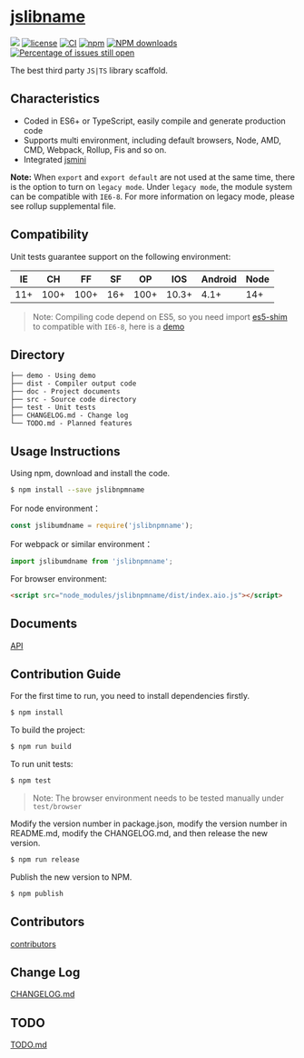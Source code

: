 # [jslibname](https://github.com/jslibusername/jslibname)
[![](https://img.shields.io/badge/Powered%20by-jslib%20base-brightgreen.svg)](https://github.com/yanhaijing/jslib-base)
[![license](https://img.shields.io/badge/license-MIT-blue.svg)](https://github.com/jslibusername/jslibname/blob/master/LICENSE)
[![CI](https://github.com/jslibusername/jslibname/actions/workflows/ci.yml/badge.svg?branch=master)](https://github.com/jslibusername/jslibname/actions/workflows/ci.yml)
[![npm](https://img.shields.io/badge/npm-0.1.0-orange.svg)](https://www.npmjs.com/package/jslibnpmname)
[![NPM downloads](http://img.shields.io/npm/dm/jslibname.svg?style=flat-square)](http://www.npmtrends.com/jslibnpmname)
[![Percentage of issues still open](http://isitmaintained.com/badge/open/jslibusername/jslibname.svg)](http://isitmaintained.com/project/jslibusername/jslibname "Percentage of issues still open")

The best third party `JS|TS` library scaffold. 

## Characteristics

- Coded in ES6+ or TypeScript, easily compile and generate production code
- Supports multi environment, including default browsers, Node, AMD, CMD, Webpack, Rollup, Fis and so on.
- Integrated [jsmini](https://github.com/jsmini)

**Note:** When `export` and `export default` are not used at the same time, there is the option to 
turn on `legacy mode`. Under `legacy mode`, the module system can be compatible with `IE6-8`. For more information on legacy mode, 
please see rollup supplemental file. 

## Compatibility
Unit tests guarantee support on the following environment:

| IE   | CH   | FF   | SF   | OP   | IOS  | Android   | Node  |
| ---- | ---- | ---- | ---- | ---- | ---- | ---- | ----- |
| 11+   | 100+ | 100+  | 16+   | 100+  | 10.3+   | 4.1+   | 14+ |

> Note: Compiling code depend on ES5, so you need import [es5-shim](http://github.com/es-shims/es5-shim/) to compatible with `IE6-8`, here is a [demo](./demo/demo-global.html)

## Directory
```
├── demo - Using demo
├── dist - Compiler output code
├── doc - Project documents
├── src - Source code directory
├── test - Unit tests
├── CHANGELOG.md - Change log
└── TODO.md - Planned features
```

## Usage Instructions

Using npm, download and install the code. 

```bash
$ npm install --save jslibnpmname
```

For node environment：

```js
const jslibumdname = require('jslibnpmname');
```

For webpack or similar environment：

```js
import jslibumdname from 'jslibnpmname';
```

For browser environment:

```html
<script src="node_modules/jslibnpmname/dist/index.aio.js"></script>
```

## Documents
[API](./doc/api.md)

## Contribution Guide
For the first time to run, you need to install dependencies firstly.

```bash
$ npm install
```

To build the project:

```bash
$ npm run build
```

To run unit tests:

```bash
$ npm test
```

> Note: The browser environment needs to be tested manually under ```test/browser```

Modify the version number in package.json, modify the version number in README.md, modify the CHANGELOG.md, and then release the new version.

```bash
$ npm run release
```

Publish the new version to NPM.

```bash
$ npm publish
```

## Contributors

[contributors](https://github.com/jslibusername/jslibname/graphs/contributors)

## Change Log
[CHANGELOG.md](./CHANGELOG.md)

## TODO
[TODO.md](./TODO.md)